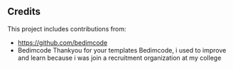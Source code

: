 ## Credits

This project includes contributions from:
- https://github.com/bedimcode
- Bedimcode 
Thankyou for your templates Bedimcode, i used to improve and learn because i was join a recruitment organization at my college

